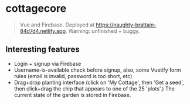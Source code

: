 # cottagecore

> Vue and Firebase. Deployed at https://naughty-brattain-84d7d4.netlify.app. Warning: unfinished + buggy.

## Interesting features

-   Login + signup via Firebase
-   Username-is-available check before signup, also, some Vuetify form rules (email is invalid, password is too short, etc)
-   Drag+drop planting interface (click on 'My Cottage', then 'Get a seed', then click+drag the chip that appears to one of the 25 'plots'.) The current state of the garden is stored in Firebase.
